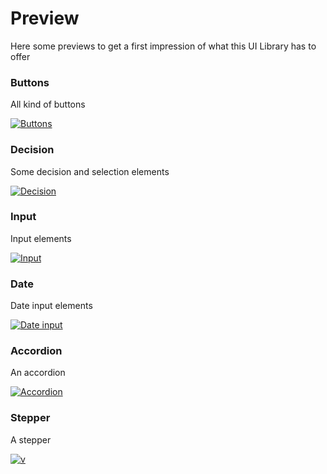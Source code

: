 # Preview

Here some previews to get a first impression of what this UI Library has to offer

### Buttons

All kind of buttons

[![Buttons](buttons.png)](buttons.png)

### Decision

Some decision and selection elements

[![Decision](decision.png)](decision.png)

### Input

Input elements

[![Input](input.png)](input.png)

### Date

Date input elements

[![Date input](date.png)](date.png)

### Accordion

An accordion

[![Accordion](accordion.png)](accordion.png)

### Stepper

A stepper

[![v](stepper.png)](stepper.png)